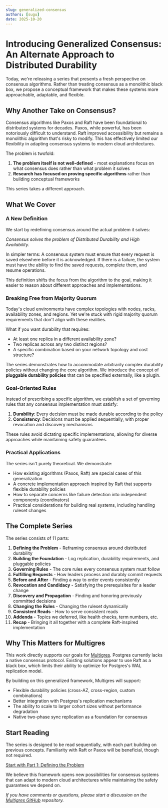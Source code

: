 ```yaml
---
slug: generalized-consensus
authors: [sugu]
date: 2025-10-20
---
```


# Introducing Generalized Consensus: An Alternate Approach to Distributed Durability

Today, we're releasing a series that presents a fresh perspective on consensus algorithms. Rather than treating consensus as a monolithic black box, we propose a conceptual framework that makes these systems more approachable, adaptable, and flexible.

## Why Another Take on Consensus?

Consensus algorithms like Paxos and Raft have been foundational to distributed systems for decades. Paxos, while powerful, has been notoriously difficult to understand. Raft improved accessibility but remains a monolithic algorithm that's risky to modify. This has effectively limited our flexibility in adapting consensus systems to modern cloud architectures.

The problem is twofold:
1. **The problem itself is not well-defined** - most explanations focus on what consensus does rather than what problem it solves
2. **Research has focused on proving specific algorithms** rather than building conceptual frameworks

This series takes a different approach.

## What We Cover

### A New Definition

We start by redefining consensus around the actual problem it solves:

*Consensus solves the problem of Distributed Durability and High Availability.*

In simpler terms: A consensus system must ensure that every request is saved elsewhere before it is acknowledged. If there is a failure, the system must have the ability to find the saved requests, complete them, and resume operations.

This definition shifts the focus from the algorithm to the goal, making it easier to reason about different approaches and implementations.

### Breaking Free from Majority Quorum

Today's cloud environments have complex topologies with nodes, racks, availability zones, and regions. Yet we're stuck with rigid majority quorum requirements that don't align with these realities.

What if you want durability that requires:
- At least one replica in a different availability zone?
- Two replicas across any two distinct regions?
- A specific combination based on your network topology and cost structure?

The series demonstrates how to accommodate arbitrarily complex durability policies without changing the core algorithm. We introduce the concept of **pluggable durability policies** that can be specified externally, like a plugin.

### Goal-Oriented Rules

Instead of prescribing a specific algorithm, we establish a set of governing rules that any consensus implementation must satisfy:

1. **Durability**: Every decision must be made durable according to the policy
2. **Consistency**: Decisions must be applied sequentially, with proper revocation and discovery mechanisms

These rules avoid dictating specific implementations, allowing for diverse approaches while maintaining safety guarantees.

### Practical Applications

The series isn't purely theoretical. We demonstrate:
- How existing algorithms (Paxos, Raft) are special cases of this generalization
- A concrete implementation approach inspired by Raft that supports flexible durability policies
- How to separate concerns like failure detection into independent components (coordinators)
- Practical considerations for building real systems, including handling ruleset changes

## The Complete Series

The series consists of 11 parts:

1. **Defining the Problem** - Reframing consensus around distributed durability
2. **Building the Foundation** - Log replication, durability requirements, and pluggable policies
3. **Governing Rules** - The core rules every consensus system must follow
4. **Fulfilling Requests** - How leaders process and durably commit requests
5. **Before and After** - Finding a way to order events consistently
6. **Revocation and Candidacy** - Satisfying the prerequisites for a leader change
7. **Discovery and Propagation** - Finding and honoring previously committed decisions
8. **Changing the Rules** - Changing the ruleset dynamically
9. **Consistent Reads** - How to serve consistent reads
10. **Addenda** - Topics we deferred, like health checks, term numbers, etc.
11. **Recap** - Bringing it all together with a complete Raft-inspired implementation

## Why This Matters for Multigres

This work directly supports our goals for [Multigres](https://multigres.com). Postgres currently lacks a native consensus protocol. Existing solutions appear to use Raft as a black box, which limits their ability to optimize for Postgres's WAL replication model.

By building on this generalized framework, Multigres will support:
- Flexible durability policies (cross-AZ, cross-region, custom combinations)
- Better integration with Postgres's replication mechanisms
- The ability to scale to larger cohort sizes without performance degradation
- Native two-phase sync replication as a foundation for consensus

## Start Reading

The series is designed to be read sequentially, with each part building on previous concepts. Familiarity with Raft or Paxos will be beneficial, though not required.

[Start with Part 1: Defining the Problem](/consensus)

We believe this framework opens new possibilities for consensus systems that can adapt to modern cloud architectures while maintaining the safety guarantees we depend on.

_If you have comments or questions, please start a discussion on the [Multigres GitHub](https://github.com/multigres/multigres/discussions) repository._

